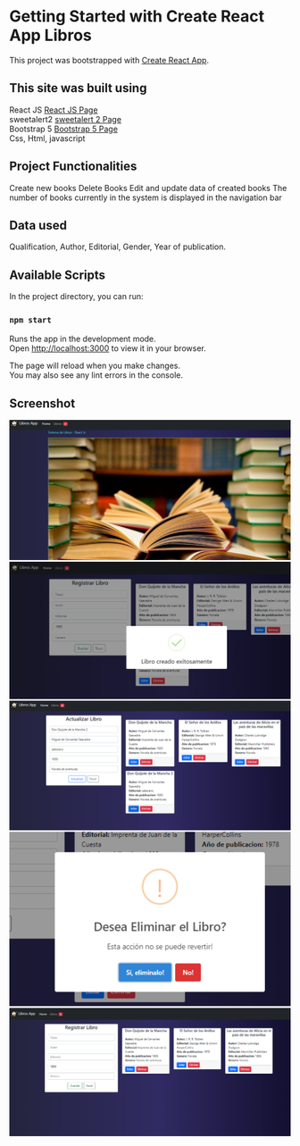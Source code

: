 # Getting Started with Create React App Libros

This project was bootstrapped with [Create React App](https://github.com/facebook/create-react-app). 

## This site was built using

React JS  [React JS Page](https://github.com/facebook/create-react-app) \
sweetalert2 [sweetalert 2 Page](https://sweetalert2.github.io/) \
Bootstrap 5 [Bootstrap 5 Page](https://getbootstrap.com/docs/5.0/getting-started/introduction/) \
Css, Html, javascript

## Project Functionalities
Create new books
Delete Books
Edit and update data of created books
The number of books currently in the system is displayed in the navigation bar

## Data used

Qualification, Author, Editorial, Gender, Year of publication.

## Available Scripts

In the project directory, you can run:

### `npm start`

Runs the app in the development mode.\
Open [http://localhost:3000](http://localhost:3000) to view it in your browser.

The page will reload when you make changes.\
You may also see any lint errors in the console.


## Screenshot
![Esta es una imagen](Screenshot_5.png)
![Esta es una imagen](Screenshot_2.png)
![Esta es una imagen](Screenshot_3.png)
![Esta es una imagen](Screenshot_4.png)
![Esta es una imagen](Screenshot_1.png)

